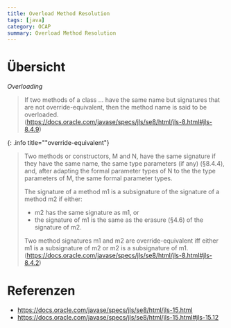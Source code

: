 ```yaml
---
title: Overload Method Resolution
tags: [java]
category: OCAP
summary: Overload Method Resolution
---
```


# Übersicht

*Overloading*    
> If two methods of a class ... have the same name but signatures that are not override-equivalent, then the method name is said to be overloaded.    
(<https://docs.oracle.com/javase/specs/jls/se8/html/jls-8.html#jls-8.4.9>)

{: .info title=""override-equivalent"}
> Two methods or constructors, M and N, have the same signature if they have the same name, the same type parameters (if any) (§8.4.4),
> and, after adapting the formal parameter types of N to the the type parameters of M, the same formal parameter types.
>
> The signature of a method m1 is a subsignature of the signature of a method m2 if either:
>
>* m2 has the same signature as m1, or    
>* the signature of m1 is the same as the erasure (§4.6) of the signature of m2.    
>
>Two method signatures m1 and m2 are override-equivalent iff either m1 is a subsignature of m2 or m2 is a subsignature of m1.    
>(<https://docs.oracle.com/javase/specs/jls/se8/html/jls-8.html#jls-8.4.2>)


# Referenzen

* <https://docs.oracle.com/javase/specs/jls/se8/html/jls-15.html>
* <https://docs.oracle.com/javase/specs/jls/se8/html/jls-15.html#jls-15.12>
